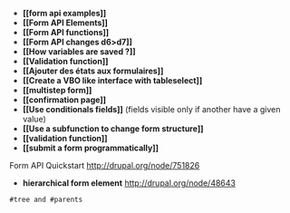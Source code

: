 * **[[form api examples]]**
* **[[Form API Elements]]**
* **[[Form API functions]]**
* **[[Form API changes d6>d7]]**
* **[[How variables are saved ?]]**
* **[[Validation function]]**
* **[[Ajouter des états aux formulaires]]**
* **[[Create a VBO like interface with tableselect]]**
* **[[multistep form]]**
* **[[confirmation page]]**
* **[[Use conditionals fields]]** (fields visible only if another have a given value)
* **[[Use a subfunction to change form structure]]**
* **[[validation function]]**
* **[[submit a form programmatically]]**

Form API Quickstart
http://drupal.org/node/751826

* **hierarchical form element**
http://drupal.org/node/48643
```
#tree and #parents
```





